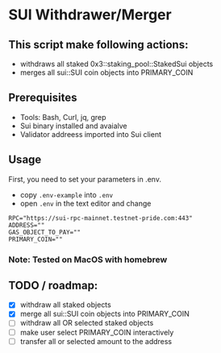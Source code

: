 # SUI Withdrawer/Merger

## This script make following actions:
- withdraws all staked 0x3::staking_pool::StakedSui objects
- merges all sui::SUI coin objects into PRIMARY_COIN

## Prerequisites
- Tools: Bash, Curl, jq, grep
- Sui binary installed and avaialve
- Validator addreess imported into Sui client


## Usage

First, you need to set your parameters in .env. 
- copy `.env-example` into `.env`
- open `.env` in the text editor and change 

```
RPC="https://sui-rpc-mainnet.testnet-pride.com:443"
ADDRESS=""
GAS_OBJECT_TO_PAY=""
PRIMARY_COIN=""
```


### Note: Tested on MacOS with homebrew

## TODO / roadmap:

- [x] withdraw all staked objects
- [x] merge all sui::SUI coin objects into PRIMARY_COIN
- [ ] withdraw all OR selected staked objects
- [ ] make user select PRIMARY_COIN interactively 
- [ ] transfer all or selected amount to the address 
